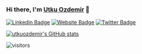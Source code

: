 ### Hi there, I'm [Utku Ozdemir](https://utkuozdemir.org) 👋

[![Linkedin Badge](https://img.shields.io/badge/-LinkedIn-0e76a8?style=flat-square&logo=Linkedin&logoColor=white)](https://www.linkedin.com/in/utkuozdemir/)
[![Website Badge](https://img.shields.io/badge/Website-3b5998?style=flat-square&logo=google-chrome&logoColor=white)](https://utkuozdemir.org)
[![Twitter Badge](https://img.shields.io/badge/-Twitter-00acee?style=flat-square&logo=Twitter&logoColor=white)](https://twitter.com/utkuozdemir)

[![utkuozdemir's GitHub stats](https://github-readme-stats.vercel.app/api?username=utkuozdemir)](https://github.com/anuraghazra/github-readme-stats)

![visitors](https://visitor-badge.glitch.me/badge?page_id=utkuozdemir.utkuozdemir)

